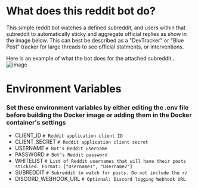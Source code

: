 # What does this reddit bot do?
This simple reddit bot watches a defined subreddit, and users within that subreddit to automatically sticky and aggregate official replies as show in the image below. This can best be described as a "DevTracker" or "Blue Post" tracker for large threads to see official statments, or interventions.
  
Here is an example of what the bot does for the attached subreddit...
![image](https://github.com/user-attachments/assets/dbdd562e-3066-44ac-a1a8-54c9f01ac3d1)

# Environment Variables
### Set these environment variables by either editing the .env file before building the Docker image or adding them in the Docker container's settings

 - CLIENT_ID `# Reddit application client ID`
 - CLIENT_SECRET `# Reddit application client secret`
 - USERNAME `# Bot's Reddit username`
 - PASSWORD `# Bot's Reddit password`
 - WHITELIST `# List of Reddit usernames that will have their posts stickied. Format: ["Username1", "Username2"]`
 - SUBREDDIT `# Subreddit to watch for posts. Do not include the r/`
 - DISCORD_WEBHOOK_URL `# Optional: Discord logging Webhook URL`
